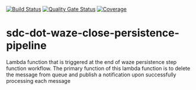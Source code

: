 [![Build Status](https://travis-ci.com/usdot-jpo-sdc/sdc-dot-waze-close-persistence-pipeline.svg?branch=develop)](https://travis-ci.com/usdot-jpo-sdc/sdc-dot-waze-close-persistence-pipeline)
[![Quality Gate Status](https://sonarcloud.io/api/project_badges/measure?project=usdot-jpo-sdc_sdc-dot-waze-close-persistence-pipeline&metric=alert_status)](https://sonarcloud.io/dashboard?id=usdot-jpo-sdc_sdc-dot-waze-close-persistence-pipeline)
[![Coverage](https://sonarcloud.io/api/project_badges/measure?project=usdot-jpo-sdc_sdc-dot-waze-close-persistence-pipeline&metric=coverage)](https://sonarcloud.io/dashboard?id=usdot-jpo-sdc_sdc-dot-waze-close-persistence-pipeline)

# sdc-dot-waze-close-persistence-pipeline
Lambda function that is triggered at the end of waze persistence step function workflow. The primary function of this lambda function is to delete the message from queue and publish a notification upon successfully processing each message
